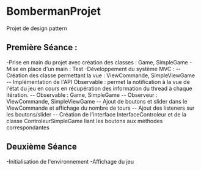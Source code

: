 # BombermanProjet
Projet de design pattern

## Première Séance : 
  -Prise en main du projet avec création des classes : Game, SimpleGame
  -Mise en place d'un main : Test
  -Développement du système MVC :
        -- Création des classe permettant la vue : ViewCommande, SimpleViewGame
        -- Implémentation de l'API Observable : permet la notification à la vue de l'état du jeu en cours en récupération des information du thread à chaque itération.
        -- Observable : Game, SimpleGame
        -- Observeur : ViewCommande, SimpleViewGame
	-- Ajout de boutons et slider dans le ViewCommande et affichage du nombre de tours
	-- Ajout des listeners sur les boutons/slider
	-- Création de l'interface InterfaceControleur et de la classe ControleurSimpleGame liant les boutons aux méthodes correspondantes


## Deuxième Séance
  -Initialisation de l'environnement
  -Affichage du jeu
